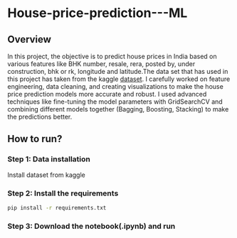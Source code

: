 # House-price-prediction---ML

## Overview
In this project, the objective is to predict house prices in India based on various features like BHK number, resale, rera, posted by, under construction, bhk or rk, longitude and latitude.The data set that has used in this project has taken from the kaggle [dataset](https://www.kaggle.com/datasets/anmolkumar/house-price-prediction-challenge/data). I carefully worked on feature engineering, data cleaning, and creating visualizations to make the house price prediction models more accurate and robust. I used advanced techniques like fine-tuning the model parameters with GridSearchCV and combining different models together (Bagging, Boosting, Stacking) to make the predictions better.
## How to run?
### Step 1: Data installation
Install dataset from kaggle
### Step 2: Install the requirements
```bash
pip install -r requirements.txt
```
### Step 3: Download the notebook(.ipynb) and run 